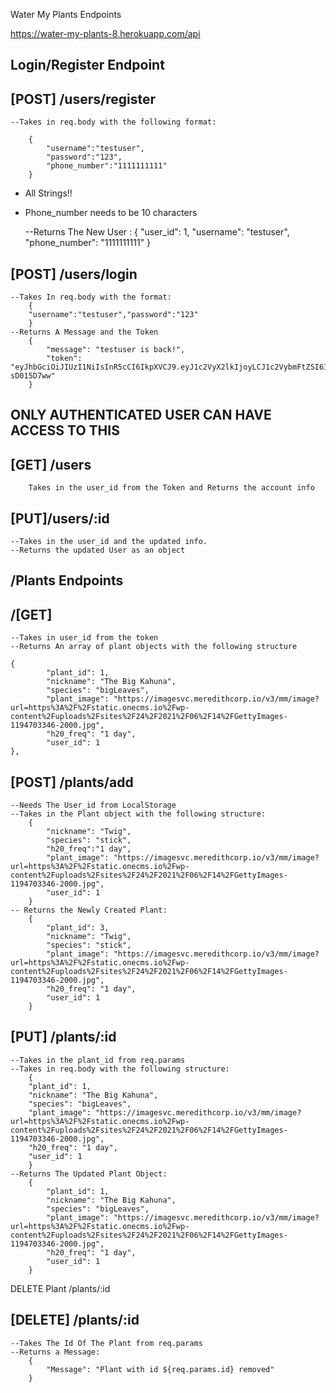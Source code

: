 Water My Plants Endpoints

https://water-my-plants-8.herokuapp.com/api

## Login/Register Endpoint

## [POST] /users/register
    --Takes in req.body with the following format:

        {
            "username":"testuser",
            "password":"123", 
            "phone_number":"1111111111"
        } 
- All Strings!!
- Phone_number needs to be 10 characters

    --Returns The New User :
        {
            "user_id": 1,
            "username": "testuser",
            "phone_number": "1111111111"
        }
    
## [POST] /users/login

    --Takes In req.body with the format:
        {
        "username":"testuser","password":"123"
        }
    --Returns A Message and the Token
        {
            "message": "testuser is back!",
            "token": "eyJhbGciOiJIUzI1NiIsInR5cCI6IkpXVCJ9.eyJ1c2VyX2lkIjoyLCJ1c2VybmFtZSI6InRlc3R1c2VyIiwiaWF0IjoxNjQwMTMwNzA0LCJleHAiOjE2NDAyMTcxMDR9.3TSeN2kBbcTLFWbSPjfzIF0daCeFNk_IZ-sD015D7ww"
        }

## ONLY AUTHENTICATED USER CAN HAVE ACCESS TO THIS 

## [GET] /users
        Takes in the user_id from the Token and Returns the account info

## [PUT]/users/:id
    --Takes in the user_id and the updated info.
    --Returns the updated User as an object
    

## /Plants Endpoints
 
## /[GET]
    --Takes in user_id from the token
    --Returns An array of plant objects with the following structure

    {
            "plant_id": 1,
            "nickname": "The Big Kahuna",
            "species": "bigLeaves",
            "plant_image": "https://imagesvc.meredithcorp.io/v3/mm/image?url=https%3A%2F%2Fstatic.onecms.io%2Fwp-content%2Fuploads%2Fsites%2F24%2F2021%2F06%2F14%2FGettyImages-1194703346-2000.jpg",
            "h20_freq": "1 day",
            "user_id": 1
    },


## [POST] /plants/add 
    --Needs The User_id from LocalStorage
    --Takes in the Plant object with the following structure:
        {
            "nickname": "Twig", 
            "species": "stick", 
            "h20_freq":"1 day", 
            "plant_image": "https://imagesvc.meredithcorp.io/v3/mm/image?url=https%3A%2F%2Fstatic.onecms.io%2Fwp-content%2Fuploads%2Fsites%2F24%2F2021%2F06%2F14%2FGettyImages-1194703346-2000.jpg", 
            "user_id": 1
        }
    -- Returns the Newly Created Plant:
        {
            "plant_id": 3,
            "nickname": "Twig",
            "species": "stick",
            "plant_image": "https://imagesvc.meredithcorp.io/v3/mm/image?url=https%3A%2F%2Fstatic.onecms.io%2Fwp-content%2Fuploads%2Fsites%2F24%2F2021%2F06%2F14%2FGettyImages-1194703346-2000.jpg",
            "h20_freq": "1 day",
            "user_id": 1
        }

## [PUT] /plants/:id 
    --Takes in the plant_id from req.params
    --Takes in req.body with the following structure:
        {
        "plant_id": 1,
        "nickname": "The Big Kahuna",
        "species": "bigLeaves",
        "plant_image": "https://imagesvc.meredithcorp.io/v3/mm/image?url=https%3A%2F%2Fstatic.onecms.io%2Fwp-content%2Fuploads%2Fsites%2F24%2F2021%2F06%2F14%2FGettyImages-1194703346-2000.jpg",
        "h20_freq": "1 day",
        "user_id": 1
        }
    --Returns The Updated Plant Object:
        {
            "plant_id": 1,
            "nickname": "The Big Kahuna",
            "species": "bigLeaves",
            "plant_image": "https://imagesvc.meredithcorp.io/v3/mm/image?url=https%3A%2F%2Fstatic.onecms.io%2Fwp-content%2Fuploads%2Fsites%2F24%2F2021%2F06%2F14%2FGettyImages-1194703346-2000.jpg",
            "h20_freq": "1 day",
            "user_id": 1
        }

  <!-- The user_id Should Be Inside the Token -->

DELETE Plant /plants/:id
## [DELETE] /plants/:id
    --Takes The Id Of The Plant from req.params
    --Returns a Message:
        {
            "Message": "Plant with id ${req.params.id} removed"
        }
